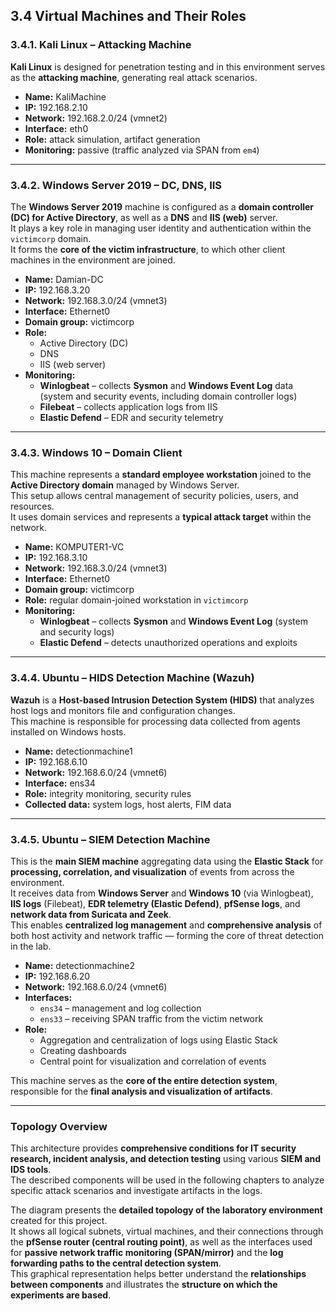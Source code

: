 ## 3.4 Virtual Machines and Their Roles

### 3.4.1. Kali Linux – Attacking Machine

**Kali Linux** is designed for penetration testing and in this environment serves as the **attacking machine**, generating real attack scenarios.

- **Name:** KaliMachine  
- **IP:** 192.168.2.10  
- **Network:** 192.168.2.0/24 (vmnet2)  
- **Interface:** eth0  
- **Role:** attack simulation, artifact generation  
- **Monitoring:** passive (traffic analyzed via SPAN from `em4`)

---

### 3.4.2. Windows Server 2019 – DC, DNS, IIS

The **Windows Server 2019** machine is configured as a **domain controller (DC) for Active Directory**, as well as a **DNS** and **IIS (web)** server.  
It plays a key role in managing user identity and authentication within the `victimcorp` domain.  
It forms the **core of the victim infrastructure**, to which other client machines in the environment are joined.

- **Name:** Damian-DC  
- **IP:** 192.168.3.20  
- **Network:** 192.168.3.0/24 (vmnet3)  
- **Interface:** Ethernet0  
- **Domain group:** victimcorp  
- **Role:**  
  - Active Directory (DC)  
  - DNS  
  - IIS (web server)
- **Monitoring:**  
  - **Winlogbeat** – collects **Sysmon** and **Windows Event Log** data (system and security events, including domain controller logs)  
  - **Filebeat** – collects application logs from IIS  
  - **Elastic Defend** – EDR and security telemetry

---

### 3.4.3. Windows 10 – Domain Client

This machine represents a **standard employee workstation** joined to the **Active Directory domain** managed by Windows Server.  
This setup allows central management of security policies, users, and resources.  
It uses domain services and represents a **typical attack target** within the network.

- **Name:** KOMPUTER1-VC  
- **IP:** 192.168.3.10  
- **Network:** 192.168.3.0/24 (vmnet3)  
- **Interface:** Ethernet0  
- **Domain group:** victimcorp  
- **Role:** regular domain-joined workstation in `victimcorp`
- **Monitoring:**  
  - **Winlogbeat** – collects **Sysmon** and **Windows Event Log** (system and security logs)  
  - **Elastic Defend** – detects unauthorized operations and exploits

---

### 3.4.4. Ubuntu – HIDS Detection Machine (Wazuh)

**Wazuh** is a **Host-based Intrusion Detection System (HIDS)** that analyzes host logs and monitors file and configuration changes.  
This machine is responsible for processing data collected from agents installed on Windows hosts.

- **Name:** detectionmachine1  
- **IP:** 192.168.6.10  
- **Network:** 192.168.6.0/24 (vmnet6)  
- **Interface:** ens34  
- **Role:** integrity monitoring, security rules  
- **Collected data:** system logs, host alerts, FIM data

---

### 3.4.5. Ubuntu – SIEM Detection Machine

This is the **main SIEM machine** aggregating data using the **Elastic Stack** for **processing, correlation, and visualization** of events from across the environment.  
It receives data from **Windows Server** and **Windows 10** (via Winlogbeat), **IIS logs** (Filebeat), **EDR telemetry (Elastic Defend)**, **pfSense logs**, and **network data from Suricata and Zeek**.  
This enables **centralized log management** and **comprehensive analysis** of both host activity and network traffic — forming the core of threat detection in the lab.

- **Name:** detectionmachine2  
- **IP:** 192.168.6.20  
- **Network:** 192.168.6.0/24 (vmnet6)  
- **Interfaces:**  
  - `ens34` – management and log collection  
  - `ens33` – receiving SPAN traffic from the victim network
- **Role:**  
  - Aggregation and centralization of logs using Elastic Stack  
  - Creating dashboards  
  - Central point for visualization and correlation of events

This machine serves as the **core of the entire detection system**, responsible for the **final analysis and visualization of artifacts**.

---

### Topology Overview

This architecture provides **comprehensive conditions for IT security research, incident analysis, and detection testing** using various **SIEM and IDS tools**.  
The described components will be used in the following chapters to analyze specific attack scenarios and investigate artifacts in the logs.

The diagram presents the **detailed topology of the laboratory environment** created for this project.  
It shows all logical subnets, virtual machines, and their connections through the **pfSense router (central routing point)**, as well as the interfaces used for **passive network traffic monitoring (SPAN/mirror)** and the **log forwarding paths to the central detection system**.  
This graphical representation helps better understand the **relationships between components** and illustrates the **structure on which the experiments are based**.

